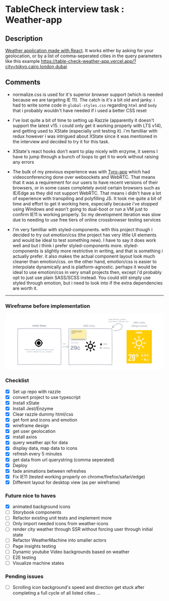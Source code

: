 # TableCheck interview task : Weather-app

## Description

[Weather application made with React](https://table-check-weather-app.vercel.app/). It works either by asking for your geolocation, or by a list of comma-seperated cities in the query parameters like this example https://table-check-weather-app.vercel.app/?city=tokyo,cairo,london,dubai

## Comments

- normalize.css is used for it's superior browser support (which is needed because we are targeting IE 11). The catch is it's a bit old and janky. i had to write some code in `global-styles.css` regarding `html` and `body` that i probably wouldn't have needed if i used a better CSS reset

- I've lost quite a bit of time to setting up Razzle (apparently it doesn't support the latest v15. i could only get it working properly with LTS v14), and getting used to XState (especially unit testing it). i'm familliar with redux however i was intrigued about XState since it was mentioned in the interview and decided to try it for this task.

- XState's react hooks don't want to play nicely with enzyme, it seems I have to jump through a bunch of loops to get it to work without raising any errors

- The bulk of my previous experience was with [Tyro-app](https://tyro-app.com) which had videoconferencing done over websockets and WebRTC. That means that it was a requirement for our users to have recent versions of their browsers, or in some cases completely avoid certain browsers such as IE/Edge as they did not support WebRTC. That means i didn't have a lot of experience with transpiling and polyfilling JS. It took me quite a bit of time and effort to get it working here, especially because i've stopped using Windows and wasn't going to dual-boot or run a VM just to confirm IE11 is working properly. So my development iteration was slow due to needing to use free tiers of online crossbrowser testing services

- I'm very familliar with styled-components. with this project though i decided to try out emotion/css (the project has very little UI elements and would be ideal to test something new). I have to say it does work well and but i think i prefer styled-components more. styled-components is slightly more restrictive in writing, and that is something i actually prefer. it also makes the actual component layout look much cleaner than emotion/css. on the other hand, emotion/css is easier to interpolate dynamically and is platform-agnostic. perhaps it would be ideal to use emotion/css in very small projects then, except i'd probably opt to just use plain SASS/SCSS instead. You could still simply use styled through emotion, but i need to look into if the extra dependencies are worth it.

---

### Wireframe before implementation
![Wireframe](wireframe.png)
### Checklist

- [x] Set up repo with razzle
- [x] convert project to use typescript
- [x] Install xState
- [x] Install Jest/Enzyme
- [x] Clear razzle dummy html/css
- [x] get font and icons and emotion
- [x] wireframe design
- [x] get user geolocation
- [x] install axios
- [x] query weather api for data
- [x] display data, map data to icons
- [x] refresh every 5 minutes
- [x] get data from url querystring (comma seperated)
- [x] Deploy
- [x] fade animations between refreshes
- [x] Fix IE11 (tested working properly on chrome/firefox/safari/edge)
- [x] Different layout for desktop view (as per wireframe)

### Future nice to haves
- [x] animated background icons
- [ ] Storybook components
- [ ] Refactor existing unit tests and implement more
- [ ] Only import needed icons from weather-icons
- [ ] render city weather through SSR without forcing user through initial state
- [ ] Refactor WeatherMachine into smaller actors
- [ ] Page insights testing
- [ ] Dynamic youtube Video backgrounds based on weather
- [ ] E2E testing
- [ ] Visualize machine states

### Pending issues
- [ ] Scrolling icon background's speed and direction get stuck after completing a full cycle of all listed cities
...